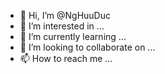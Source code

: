 - 👋 Hi, I’m @NgHuuDuc
- 👀 I’m interested in ...
- 🌱 I’m currently learning ...
- 💞️ I’m looking to collaborate on ...
- 📫 How to reach me ...

<!---
NgHuuDuc/NgHuuDuc is a ✨ special ✨ repository because its `README.md` (this file) appears on your GitHub profile.
You can click the Preview link to take a look at your changes.
--->
